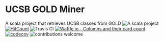 # UCSB GOLD Miner
A scala project that retrieves UCSB classes from GOLD
![A scala project](https://i.imgur.com/VdpZ4YQ.png)
[![HitCount](http://hits.dwyl.io/sguzman/UCSBGoldMiner.svg)](http://hits.dwyl.io/sguzman/UCSBGoldMiner)
![Travis CI](https://travis-ci.org/sguzman/UCSBGoldMiner.svg?branch=master)
[![Waffle.io - Columns and their card count](https://badge.waffle.io/sguzman/UCSBGoldMiner.svg?columns=all)](https://waffle.io/sguzman/UCSBGoldMiner)
[![codecov](https://codecov.io/gh/sguzman/UCSBGoldMiner/branch/master/graph/badge.svg)](https://codecov.io/gh/sguzman/UCSBGoldMiner)
![contributions welcome](https://img.shields.io/badge/contributions-welcome-brightgreen.svg?style=flat)
